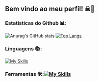 ## Bem vindo ao meu perfil! ☠🦇

### Estatísticas do Github 📊:
![Anurag's GitHub stats](https://github-readme-stats.vercel.app/api?username=KesleyMelchior&show_icons=true&theme=dark)      [![Top Langs](https://github-readme-stats.vercel.app/api/top-langs/?username=KesleyMelchior&layout=compact&theme=dark)](https://github.com/anuraghazra/github-readme-stats)

### Linguagens 📚:
  [![My Skills](https://skillicons.dev/icons?i=html,css,js,nodejs,react,mysql)](https://skillicons.dev)
       
### Ferramentas 🛠️:[![My Skills](https://skillicons.dev/icons?i=github,git,vscode,bootstrap,ps)](https://skillicons.dev)
